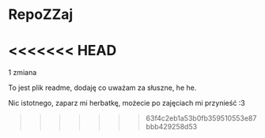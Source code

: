 # RepoZZaj
<<<<<<< HEAD
=======
1 zmiana

To jest plik readme, dodaję co uważam za słuszne, he he.

Nic istotnego, zaparz mi herbatkę, możecie po zajęciach mi przynieść :3
>>>>>>> 63f4c2eb1a53b0fb359510553e87bbb429258d53
